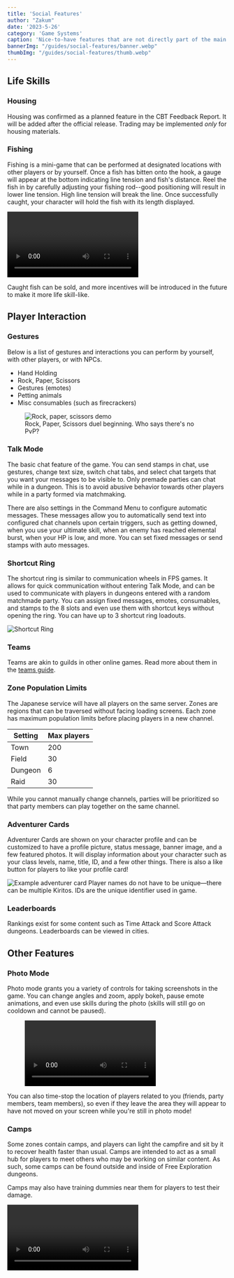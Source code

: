 ```yaml
---
title: 'Social Features'
author: "Zakum"
date: '2023-5-26'
category: 'Game Systems'
caption: 'Nice-to-have features that are not directly part of the main gameplay loop.'
bannerImg: "/guides/social-features/banner.webp"
thumbImg: "/guides/social-features/thumb.webp"
---
```


<script>
    import Video from '$lib/components/Video.svelte';
    import StickyNote from '$lib/components/StickyNote.svelte';
</script>

## Life Skills
### Housing
Housing was confirmed as a planned feature in the CBT Feedback Report. It will be added after the official release. Trading may be implemented *only* for housing materials.

### Fishing
Fishing is a mini-game that can be performed at designated locations with other players or by yourself. Once a fish has bitten onto the hook, a gauge will appear at the bottom indicating line tension and fish's distance. Reel the fish in by carefully adjusting your fishing rod--good positioning will result in lower line tension. High line tension will break the line. Once successfully caught, your character will hold the fish with its length displayed.

<Video 
    title="Camps, as shown in an official livestream" 
    id="sH2B1ncdEWM?start=1361"
    bleed
/>

Caught fish can be sold, and more incentives will be introduced in the future to make it more life skill-like.

## Player Interaction
### Gestures
Below is a list of gestures and interactions you can perform by yourself, with other players, or with NPCs.
- Hand Holding
- Rock, Paper, Scissors
- Gestures (emotes)
- Petting animals
- Misc consumables (such as firecrackers)

<figure class="full-bleed">
    <img src="/guides/social-features/rps.jpg" alt="Rock, paper, scissors demo">
    <figcaption>Rock, Paper, Scissors duel beginning. Who says there's no PvP?</figcaption>
</figure>

### Talk Mode
The basic chat feature of the game. You can send stamps in chat, use gestures, change text size, switch chat tabs, and select chat targets that you want your messages to be visible to. 
<StickyNote type="note">
    Only premade parties can chat while in a dungeon. This is to avoid abusive behavior towards other players while in a party formed via matchmaking.
</StickyNote>

There are also settings in the Command Menu to configure automatic messages. These messages allow you to automatically send text into configured chat channels upon certain triggers, such as getting downed, when you use your ultimate skill, when an enemy has reached elemental burst, when your HP is low, and more. You can set fixed messages or send stamps with auto messages.

### Shortcut Ring
The shortcut ring is similar to communication wheels in FPS games. It allows for quick communication without entering Talk Mode, and can be used to communicate with players in dungeons entered with a random matchmade party. You can assign fixed messages, emotes, consumables, and stamps to the 8 slots and even use them with shortcut keys without opening the ring. You can have up to 3 shortcut ring loadouts.

![Shortcut Ring](/guides/social-features/shortcutring.webp)

### Teams
Teams are akin to guilds in other online games. Read more about them in the [teams guide](/guides/teams).

### Zone Population Limits
The Japanese service will have all players on the same server. Zones are regions that can be traversed without facing loading screens. Each zone has maximum population limits before placing players in a new channel. 

| Setting | Max players  |
|---------|--------------|
| Town    | 200          |
| Field   | 30           |
| Dungeon | 6            |
| Raid    | 30           |

<StickyNote type="tip">
    While you cannot manually change channels, parties will be prioritized so that party members can play together on the same channel.
</StickyNote>

### Adventurer Cards
Adventurer Cards are shown on your character profile and can be customized to have a profile picture, status message, banner image, and a few featured photos. It will display information about your character such as your class levels, name, title, ID, and a few other things. There is also a like button for players to like your profile card!

<img src="/guides/social-features/playercard.webp" alt="Example adventurer card">

<StickyNote type="tip">
    Player names do not have to be unique—there can be multiple Kiritos. IDs are the unique identifier used in game.
</StickyNote>

### Leaderboards
Rankings exist for some content such as Time Attack and Score Attack dungeons. Leaderboards can be viewed in cities.

## Other Features
### Photo Mode
Photo mode grants you a variety of controls for taking screenshots in the game. You can change angles and zoom, apply bokeh, pause emote animations, and even use skills during the photo (skills will still go on cooldown and cannot be paused). 

<figure class="full-bleed">
    <Video 
        title="Photo Mode" 
        id="CyZMoirhGzU?start=12238"
        bleed
        style="margin: 0"
    />
    <figcaption>Basic demonstration of Photo Mode and setting Adventurer Card pictures.</figcaption>
</figure>
 
You can also time-stop the location of players related to you (friends, party members, team members), so even if they leave the area they will appear to have not moved on your screen while you're still in photo mode!

### Camps
Some zones contain camps, and players can light the campfire and sit by it to recover health faster than usual. Camps are intended to act as a small hub for players to meet others who may be working on similar content. As such, some camps can be found outside and inside of Free Exploration dungeons. 

Camps may also have training dummies near them for players to test their damage. 

<Video 
    title="Camps, as shown in an official livestream" 
    id="sH2B1ncdEWM?start=1864"
    bleed
/>
